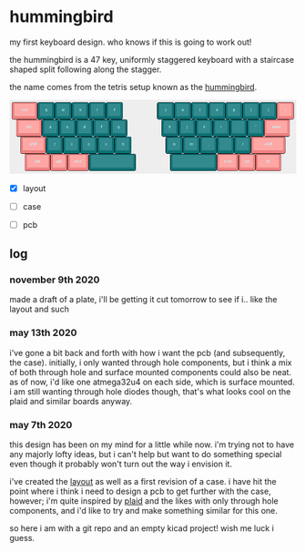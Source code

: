 # hummingbird

my first keyboard design. who knows if this is going to work out!

the hummingbird is a 47 key, uniformly staggered keyboard with a staircase shaped split following along the stagger.

the name comes from the tetris setup known as the [hummingbird](https://harddrop.com/wiki/Hummingbird).

![hummingbird layout](hummingbird_layout.png)

- [x] layout
- [ ] case
- [ ] pcb


## log

### november 9th 2020

made a draft of a plate, i'll be getting it cut tomorrow to see if i.. like the layout and such

### may 13th 2020

i've gone a bit back and forth with how i want the pcb (and subsequently, the case). initially, i only wanted 
through hole components, but i think a mix of both through hole and surface mounted components could also be neat. 
as of now, i'd like one atmega32u4 on each side, which is surface mounted. i am still wanting through hole diodes
though, that's what looks cool on the plaid and similar boards anyway.

### may 7th 2020

this design has been on my mind for a little while now. i'm trying not to have
any majorly lofty ideas, but i can't help but want to do something special even though
it probably won't turn out the way i envision it.

i've created the [layout](http://www.keyboard-layout-editor.com/#/gists/c454188f723c2345890526e3a30fd868)
as well as a first revision of a case. i have hit the point where i think i need to design a pcb
to get further with the case, however; i'm quite inspired by [plaid](https://github.com/hsgw/plaid) and the likes
with only through hole components, and i'd like to try and make something similar for this one.

so here i am with a git repo and an empty kicad project! wish me luck i guess.
